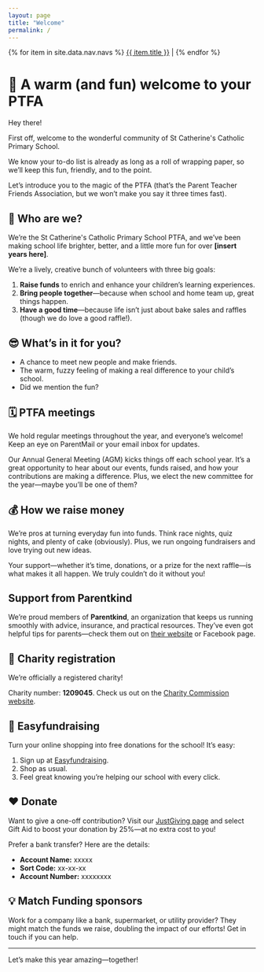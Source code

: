 ```yaml
---
layout: page
title: "Welcome"
permalink: /
---
```


{% for item in site.data.nav.navs %}
<a href="{{ item.url }}">{{ item.title }}</a> | 
{% endfor %}

# 🎉 A warm (and fun) welcome to your PTFA 

Hey there! 

First off, welcome to the wonderful community of St Catherine's Catholic Primary School. 

We know your to-do list is already as long as a roll of wrapping paper, so we’ll keep this fun, friendly, and to the point. 

Let’s introduce you to the magic of the PTFA (that’s the Parent Teacher Friends Association, but we won’t make you say it three times fast).

## 🤔 Who are we? 

We’re the St Catherine's Catholic Primary School PTFA, and we’ve been making school life brighter, better, and a little more fun for over **[insert years here]**.

We’re a lively, creative bunch of volunteers with three big goals:
1. **Raise funds** to enrich and enhance your children’s learning experiences.
2. **Bring people together**—because when school and home team up, great things happen.
3. **Have a good time**—because life isn’t just about bake sales and raffles (though we do love a good raffle!).

## 😎 What’s in it for you? 

- A chance to meet new people and make friends.
- The warm, fuzzy feeling of making a real difference to your child’s school.
- Did we mention the fun?

## 🗓️ PTFA meetings 

We hold regular meetings throughout the year, and everyone’s welcome! Keep an eye on ParentMail or your email inbox for updates.

Our Annual General Meeting (AGM) kicks things off each school year. It’s a great opportunity to hear about our events, funds raised, and how your contributions are making a difference. Plus, we elect the new committee for the year—maybe you’ll be one of them?

## 💰 How we raise money 

We’re pros at turning everyday fun into funds. Think race nights, quiz nights, and plenty of cake (obviously). Plus, we run ongoing fundraisers and love trying out new ideas.

Your support—whether it’s time, donations, or a prize for the next raffle—is what makes it all happen. We truly couldn’t do it without you!

## Support from Parentkind 

We’re proud members of **Parentkind**, an organization that keeps us running smoothly with advice, insurance, and practical resources. They’ve even got helpful tips for parents—check them out on [their website](https://www.parentkind.org.uk) or Facebook page.

## 🙌 Charity registration

We’re officially a registered charity!

Charity number: **1209045**. Check us out on the [Charity Commission website](https://register-of-charities.charitycommission.gov.uk/en/charity-search/-/charity-details/5243956/trustees).

## 💸 Easyfundraising 

Turn your online shopping into free donations for the school! It’s easy:
1. Sign up at [Easyfundraising](https://www.easyfundraising.org.uk/causes/st-catherines-pta-littlehampton/).
2. Shop as usual.
3. Feel great knowing you’re helping our school with every click.

## ❤️ Donate 

Want to give a one-off contribution? Visit our [JustGiving page](https://www.justgiving.com/xxxxxx) and select Gift Aid to boost your donation by 25%—at no extra cost to you!

Prefer a bank transfer? Here are the details:
- **Account Name:** xxxxx
- **Sort Code:** xx-xx-xx
- **Account Number:** xxxxxxxx

## 💡 Match Funding sponsors 

Work for a company like a bank, supermarket, or utility provider? They might match the funds we raise, doubling the impact of our efforts! Get in touch if you can help.

---

Let’s make this year amazing—together!
